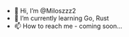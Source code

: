 - 👋 Hi, I’m @Miloszzz2
- 🌱 I’m currently learning Go, Rust
- 📫 How to reach me - coming soon...
<!---
Miloszzz2/Miloszzz2 is a ✨ special ✨ repository because its `README.md` (this file) appears on your GitHub profile.
You can click the Preview link to take a look at your changes.
--->
